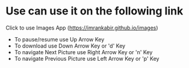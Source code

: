 # Use can use it on the following link

Click to use Images App (https://imrankabir.github.io/images)

* To pause/resume use Up Arrow Key
* To download use Down Arrow Key or 'd' Key
* To navigate Next Picture use Right Arrow Key or 'n' Key
* To navigate Previous Picture use Left Arrow Key or 'p' Key
